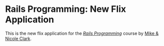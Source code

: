 # Rails Programming: New Flix Application

This is the new flix application for the
[*Rails Programming*](http://pragmaticstudio.com/)
course by [Mike & Nicole Clark](http://pragmaticstudio.com/).